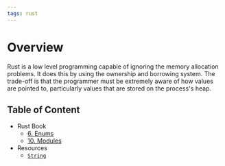 ```yaml
---
tags: rust
---
```

# Overview

Rust is a low level programming capable of ignoring the memory allocation problems. It does this by using the ownership and borrowing system. The trade-off is that the programmer must be extremely aware of how values are pointed to, particularly values that are stored on the process's heap.

## Table of Content

- Rust Book
	- [6. Enums](ch06_00_enums.md)
	- [10. Modules](ch10_00_modules.md)
- Resources
	- [`String`](rust_string.md)